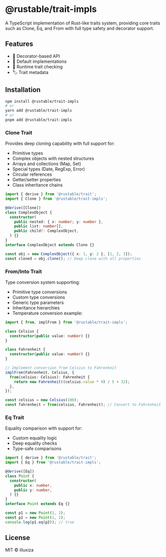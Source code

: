 # @rustable/trait-impls

A TypeScript implementation of Rust-like traits system, providing core traits such as Clone, Eq, and From with full type safety and decorator support.

## Features

- 🧰 Decorator-based API
- 🎨 Default implementations
- 🔄 Runtime trait checking
- 🏷️ Trait metadata

## Installation

```bash
npm install @rustable/trait-impls
# or
yarn add @rustable/trait-impls
# or
pnpm add @rustable/trait-impls

```

### Clone Trait

Provides deep cloning capability with full support for:

- Primitive types
- Complex objects with nested structures
- Arrays and collections (Map, Set)
- Special types (Date, RegExp, Error)
- Circular references
- Getter/setter properties
- Class inheritance chains

```typescript
import { derive } from '@rustable/trait';
import { Clone } from '@rustable/trait-impls';

@derive([Clone])
class ComplexObject {
  constructor(
    public nested: { x: number; y: number },
    public list: number[],
    public child?: ComplexObject,
  ) {}
}
interface ComplexObject extends Clone {}

const obj = new ComplexObject({ x: 1, y: 2 }, [1, 2, 3]);
const cloned = obj.clone(); // Deep clone with all properties
```

### From/Into Trait

Type conversion system supporting:

- Primitive type conversions
- Custom type conversions
- Generic type parameters
- Inheritance hierarchies
- Temperature conversion example:

```typescript
import { from, implFrom } from '@rustable/trait-impls';

class Celsius {
  constructor(public value: number) {}
}

class Fahrenheit {
  constructor(public value: number) {}
}

// Implement conversion from Celsius to Fahrenheit
implFrom(Fahrenheit, Celsius, {
  from(celsius: Celsius): Fahrenheit {
    return new Fahrenheit((celsius.value * 9) / 5 + 32);
  },
});

const celsius = new Celsius(100);
const fahrenheit = from(celsius, Fahrenheit); // Convert to Fahrenheit
```

### Eq Trait

Equality comparison with support for:

- Custom equality logic
- Deep equality checks
- Type-safe comparisons

```typescript
import { derive } from '@rustable/trait';
import { Eq } from '@rustable/trait-impls';

@derive([Eq])
class Point {
  constructor(
    public x: number,
    public y: number,
  ) {}
}
interface Point extends Eq {}

const p1 = new Point(1, 2);
const p2 = new Point(1, 2);
console.log(p1.eq(p2)); // true
```

## License

MIT © illuxiza
